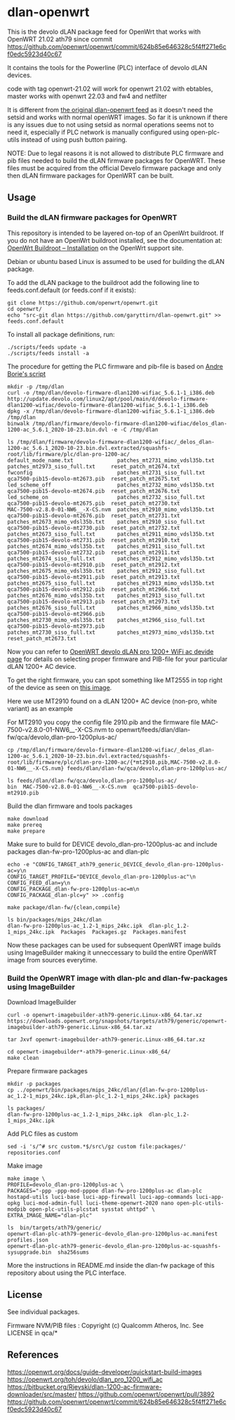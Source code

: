# dlan-openwrt

This is the devolo dLAN package feed for OpenWrt that works with OpenWRT 21.02 ath79 since commit 
https://github.com/openwrt/openwrt/commit/624b85e646328c5f4ff271e6cf0edc5923d40c67

It contains the tools for the Powerline (PLC) interface of devolo dLAN devices.

code with tag openwrt-21.02 will work for openwrt 21.02 with ebtables, master works with openwrt 22.03 and fw4 and netfilter

It is different from [the original dlan-openwrt feed](https://github.com/devolo/dlan-openwrt) as it doesn't need the setsid and works with normal openWRT images.
So far it is unknown if there is any issues due to not using setsid as normal operations seems not to need it,
especially if PLC network is manually configured using open-plc-utils instead of using push button pairing. 

NOTE: Due to legal reasons it is not allowed to distribute PLC firmware and pib files needed to build the dLAN firmware packages for OpenWRT.
These files must be acquired from the official Develo firmware package and only then dLAN firmware packages for OpenWRT can be built.

## Usage

### Build the dLAN firmware packages for OpenWRT
This repository is intended to be layered on-top of an OpenWrt buildroot. If you do not have an OpenWrt buildroot installed, see the documentation at: [OpenWrt Buildroot – Installation](http://wiki.openwrt.org/doc/howto/buildroot.exigence) on the OpenWrt support site.

Debian or ubuntu based Linux is assumed to be used for building the dLAN package.

To add the dLAN package to the buildroot add the following line to feeds.conf.default (or feeds.conf if it exists):
```
git clone https://github.com/openwrt/openwrt.git
cd openwrt/
echo "src-git dlan https://github.com/garyttirn/dlan-openwrt.git" >> feeds.conf.default 
```

To install all package definitions, run:
```
./scripts/feeds update -a
./scripts/feeds install -a
```

The procedure for getting the PLC firmware and pib-file is based on [Andre Borie's script](https://bitbucket.org/Rjevski/dlan-1200-ac-firmware-downloader/src/master/)
```
mkdir -p /tmp/dlan
curl -o /tmp/dlan/devolo-firmware-dlan1200-wifiac_5.6.1-1_i386.deb http://update.devolo.com/linux2/apt/pool/main/d/devolo-firmware-dlan1200-wifiac/devolo-firmware-dlan1200-wifiac_5.6.1-1_i386.deb
dpkg -x /tmp/dlan/devolo-firmware-dlan1200-wifiac_5.6.1-1_i386.deb /tmp/dlan
binwalk /tmp/dlan/firmware/devolo-firmware-dlan1200-wifiac/delos_dlan-1200-ac_5.6.1_2020-10-23.bin.dvl -e -C /tmp/dlan

ls /tmp/dlan/firmware/devolo-firmware-dlan1200-wifiac/_delos_dlan-1200-ac_5.6.1_2020-10-23.bin.dvl.extracted/squashfs-root/lib/firmware/plc/dlan-pro-1200-ac/
default_mode_name.txt              patches_mt2731_mimo_vdsl35b.txt  patches_mt2973_siso_full.txt     reset_patch_mt2674.txt
fwconfig                           patches_mt2731_siso_full.txt     qca7500-pib15-devolo-mt2673.pib  reset_patch_mt2675.txt
led_scheme_off                     patches_mt2732_mimo_vdsl35b.txt  qca7500-pib15-devolo-mt2674.pib  reset_patch_mt2676.txt
led_scheme_on                      patches_mt2732_siso_full.txt     qca7500-pib15-devolo-mt2675.pib  reset_patch_mt2730.txt
MAC-7500-v2.8.0-01-NW6__-X-CS.nvm  patches_mt2910_mimo_vdsl35b.txt  qca7500-pib15-devolo-mt2676.pib  reset_patch_mt2731.txt
patches_mt2673_mimo_vdsl35b.txt    patches_mt2910_siso_full.txt     qca7500-pib15-devolo-mt2730.pib  reset_patch_mt2732.txt
patches_mt2673_siso_full.txt       patches_mt2911_mimo_vdsl35b.txt  qca7500-pib15-devolo-mt2731.pib  reset_patch_mt2910.txt
patches_mt2674_mimo_vdsl35b.txt    patches_mt2911_siso_full.txt     qca7500-pib15-devolo-mt2732.pib  reset_patch_mt2911.txt
patches_mt2674_siso_full.txt       patches_mt2912_mimo_vdsl35b.txt  qca7500-pib15-devolo-mt2910.pib  reset_patch_mt2912.txt
patches_mt2675_mimo_vdsl35b.txt    patches_mt2912_siso_full.txt     qca7500-pib15-devolo-mt2911.pib  reset_patch_mt2913.txt
patches_mt2675_siso_full.txt       patches_mt2913_mimo_vdsl35b.txt  qca7500-pib15-devolo-mt2912.pib  reset_patch_mt2966.txt
patches_mt2676_mimo_vdsl35b.txt    patches_mt2913_siso_full.txt     qca7500-pib15-devolo-mt2913.pib  reset_patch_mt2973.txt
patches_mt2676_siso_full.txt       patches_mt2966_mimo_vdsl35b.txt  qca7500-pib15-devolo-mt2966.pib
patches_mt2730_mimo_vdsl35b.txt    patches_mt2966_siso_full.txt     qca7500-pib15-devolo-mt2973.pib
patches_mt2730_siso_full.txt       patches_mt2973_mimo_vdsl35b.txt  reset_patch_mt2673.txt
```

Now you can refer to [OpenWRT devolo dLAN pro 1200+ WiFi ac devide page](https://openwrt.org/toh/devolo/dlan_pro_1200_wifi_ac#powerline_interface)
for details on selecting proper firmware and PIB-file for your particular dLAN 1200+ AC device.

To get the right firmware, you can spot something like MT2555 in top right of the device as seen on [this image](https://openwrt.org/_media/media/devolo/dlan-pro-wireless-500-plus-bottom.jpg). 

Here we use MT2910 found on a dLAN 1200+ AC device (non-pro, white variant) as an example 

For MT2910 you copy the config file 2910.pib and the firmware file MAC-7500-v2.8.0-01-NW6__-X-CS.nvm to openwrt/feeds/dlan/dlan-fw/qca/devolo,dlan-pro-1200plus-ac/

```
cp /tmp/dlan/firmware/devolo-firmware-dlan1200-wifiac/_delos_dlan-1200-ac_5.6.1_2020-10-23.bin.dvl.extracted/squashfs-root/lib/firmware/plc/dlan-pro-1200-ac/{*mt2910.pib,MAC-7500-v2.8.0-01-NW6__-X-CS.nvm} feeds/dlan/dlan-fw/qca/devolo,dlan-pro-1200plus-ac/

ls feeds/dlan/dlan-fw/qca/devolo,dlan-pro-1200plus-ac/
bin  MAC-7500-v2.8.0-01-NW6__-X-CS.nvm  qca7500-pib15-devolo-mt2910.pib
```

Build the dlan firmware and tools packages
```
make download
make prereq
make prepare
```

Make sure to build for DEVICE devolo_dlan-pro-1200plus-ac and include packages dlan-fw-pro-1200plus-ac and dlan-plc
```
echo -e "CONFIG_TARGET_ath79_generic_DEVICE_devolo_dlan-pro-1200plus-ac=y\n
CONFIG_TARGET_PROFILE="DEVICE_devolo_dlan-pro-1200plus-ac"\n
CONFIG_FEED_dlan=y\n
CONFIG_PACKAGE_dlan-fw-pro-1200plus-ac=m\n
CONFIG_PACKAGE_dlan-plc=y" >> .config

make package/dlan-fw/{clean,compile}

ls bin/packages/mips_24kc/dlan
dlan-fw-pro-1200plus-ac_1.2-1_mips_24kc.ipk  dlan-plc_1.2-1_mips_24kc.ipk  Packages  Packages.gz  Packages.manifest
```

Now these packages can be used for subsequent OpenWRT image builds using ImageBuilder making it unneccessary to build the entire OpenWRT image from sources everytime.

### Build the OpenWRT image with dlan-plc and dlan-fw-packages using ImageBuilder

Download ImageBuilder
```
curl -o openwrt-imagebuilder-ath79-generic.Linux-x86_64.tar.xz https://downloads.openwrt.org/snapshots/targets/ath79/generic/openwrt-imagebuilder-ath79-generic.Linux-x86_64.tar.xz

tar Jxvf openwrt-imagebuilder-ath79-generic.Linux-x86_64.tar.xz

cd openwrt-imagebuilder*-ath79-generic.Linux-x86_64/
make clean
```

Prepare firmware packages
```
mkdir -p packages
cp ../openwrt/bin/packages/mips_24kc/dlan/{dlan-fw-pro-1200plus-ac_1.2-1_mips_24kc.ipk,dlan-plc_1.2-1_mips_24kc.ipk} packages

ls packages/
dlan-fw-pro-1200plus-ac_1.2-1_mips_24kc.ipk  dlan-plc_1.2-1_mips_24kc.ipk

```

Add PLC files as custom
```
sed -i 's/^# src custom.*$/src\/gz custom file:packages/' repositories.conf
```

Make image
```
make image \
PROFILE=devolo_dlan-pro-1200plus-ac \
PACKAGES="-ppp -ppp-mod-pppoe dlan-fw-pro-1200plus-ac dlan-plc hostapd-utils luci-base luci-app-firewall luci-app-commands luci-app-opkg luci-mod-admin-full luci-theme-openwrt-2020 nano open-plc-utils-modpib open-plc-utils-plcstat sysstat uhttpd" \
EXTRA_IMAGE_NAME="dlan-plc"

ls  bin/targets/ath79/generic/
openwrt-dlan-plc-ath79-generic-devolo_dlan-pro-1200plus-ac.manifest                 profiles.json
openwrt-dlan-plc-ath79-generic-devolo_dlan-pro-1200plus-ac-squashfs-sysupgrade.bin  sha256sums
```

More the instructions in README.md inside the dlan-fw package of this repository about using the PLC interface.

## License

See individual packages.

Firmware NVM/PIB files :
Copyright (c) Qualcomm Atheros, Inc.
See LICENSE in qca/*

## References 

https://openwrt.org/docs/guide-developer/quickstart-build-images
https://openwrt.org/toh/devolo/dlan_pro_1200_wifi_ac
https://bitbucket.org/Rjevski/dlan-1200-ac-firmware-downloader/src/master/
https://github.com/openwrt/openwrt/pull/3892
https://github.com/openwrt/openwrt/commit/624b85e646328c5f4ff271e6cf0edc5923d40c67
